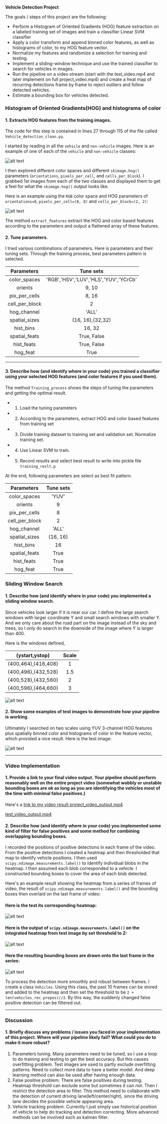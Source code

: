 
**Vehicle Detection Project**

The goals / steps of this project are the following:

* Perform a Histogram of Oriented Gradients (HOG) feature extraction on a labeled training set of images and train a classifier Linear SVM classifier
* Apply a color transform and append binned color features, as well as histograms of color, to my HOG feature vector. 
* Normalize my features and randomize a selection for training and testing.
* Implement a sliding-window technique and use the trained classifier to search for vehicles in images.
* Run the pipeline on a video stream (start with the test_video.mp4 and later implement on full project_video.mp4) and create a heat map of recurring detections frame by frame to reject outliers and follow detected vehicles.
* Estimate a bounding box for vehicles detected.

[//]: # (Image References)
[training_set]: ./output_images/training_set.jpg
[HOG_features]: ./output_images/HOG_features.jpg
[searching_area]: ./output_images/searching_area.jpg
[searching_result]: ./output_images/searching_result.jpg
[Heatmap]: ./output_images/Heatmap.jpg
[Heatmap_filtered]: ./output_images/Heatmap_filtered.jpg
[detect_img]: ./output_images/detect_img.jpg
[project_video_output]: ./project_video_output.mp4
[test_video_output]: ./test_video_output.mp4

### Histogram of Oriented Gradients(HOG) and histograms of color

#### 1. Extracte HOG features from the training images.

The code for this step is contained in lines 27 through 115 of the file called `Vehicle_detection_clean.py`.  

I started by reading in all the `vehicle` and `non-vehicle` images.  Here is an example of one of each of the `vehicle` and `non-vehicle` classes:

![alt text][training_set]

I then explored different color spaces and different `skimage.hog()` parameters (`orientations`, `pixels_per_cell`, and `cells_per_block`).  I grabbed 1st images from each of the two classes and displayed them to get a feel for what the `skimage.hog()` output looks like.

Here is an example using the `RGB` color space and HOG parameters of `orientations=9`, `pixels_per_cell=(8, 8)` and `cells_per_block=(2, 2)`:

![alt text][HOG_features]

The method `extract_features` extract the HOG and color based features according to the parameters and output a flattened array of these features.

#### 2. Tune parameters.

I tried various combinations of parameters. Here is parameters and their tuning sets. Through the training process, best parameters pattern is selected.

| Parameters        | Tune sets   								  | 
|:-----------------:|:-------------------------------------------:| 
| color_spaces      | 'RGB','HSV','LUV','HLS','YUV','YCrCb'       | 
| orients      		| 9, 10      								  |
| pix_per_cells     | 8, 16      								  |
| cell_per_block    | 2        								      |
| hog_channel       | 'ALL'        								  |
| spatial_sizes     | (16, 16),(32,32)       					  |
| hist_bins      	| 16, 32        							  |
| spatial_feats     | True, False        						  |
| hist_feats        | True, False        					      |
| hog_feat          | True        								  |

---



#### 3. Describe how (and identify where in your code) you trained a classifier using your selected HOG features (and color features if you used them).

The method `Training_process` shows the steps of tuning the parameters and getting the optimal result.

* 1) Load the tuning parameters
* 2) According to the parameters, extract HOG and color based features from training set
* 3) Divide training dataset to training set and validation set. Normalize training set.
* 4) Use Linear SVM to train.
* 5) Record results and select best result to write into pickle file `training_reslt.p`

At the end, following parameters are select as best fit pattern.

| Parameters        | Tune sets   								  | 
|:-----------------:|:-------------------------------------------:| 
| color_spaces      | 'YUV'       | 
| orients      		| 9      								  |
| pix_per_cells     | 8      								  |
| cell_per_block    | 2        								      |
| hog_channel       | 'ALL'        								  |
| spatial_sizes     | (16, 16)       					  |
| hist_bins      	| 16      							  |
| spatial_feats     | True        						  |
| hist_feats        | True       					      |
| hog_feat          | True        								  |

### Sliding Window Search

#### 1. Describe how (and identify where in your code) you implemented a sliding window search. 

Since vehicles look larger if it is near our car. I define the large search windows with larger coordinate Y and small search windows with smaller Y. And we only care about the road part on the image instead of the sky and trees, so I only do search in the downside of the image where Y is larger than 400.

Here is the windows defined,

| (ystart,ystop)        | Scale   								  | 
|:-----------------:|:-------------------------------------------:| 
| (400,464),(416,408)      | 1       | 
| (400,496),(432,528)      		| 1.5      								  |
| (400,528),(432,560)     | 2      								  |
| (400,596),(464,660)    | 3        								      |

![alt text][searching_area]

#### 2. Show some examples of test images to demonstrate how your pipeline is working.  

Ultimately I searched on two scales using YUV 3-channel HOG features plus spatially binned color and histograms of color in the feature vector, which provided a nice result.  Here is the test image:

![alt text][searching_result]

---

### Video Implementation

#### 1. Provide a link to your final video output.  Your pipeline should perform reasonably well on the entire project video (somewhat wobbly or unstable bounding boxes are ok as long as you are identifying the vehicles most of the time with minimal false positives.)
Here's a [link to my video result project_video_output.mp4](./project_video_output.mp4)

[test_video_output.mp4](./test_video_output.mp4)


#### 2. Describe how (and identify where in your code) you implemented some kind of filter for false positives and some method for combining overlapping bounding boxes.

I recorded the positions of positive detections in each frame of the video.  From the positive detections I created a heatmap and then thresholded that map to identify vehicle positions.  I then used `scipy.ndimage.measurements.label()` to identify individual blobs in the heatmap.  I then assumed each blob corresponded to a vehicle.  I constructed bounding boxes to cover the area of each blob detected.  

Here's an example result showing the heatmap from a series of frames of video, the result of `scipy.ndimage.measurements.label()` and the bounding boxes then overlaid on the last frame of video:

#### Here is the test its corresponding heatmap:

![alt text][Heatmap]

#### Here is the output of `scipy.ndimage.measurements.label()` on the integrated heatmap from test image by set threshold to 2:
![alt text][Heatmap_filtered]

#### Here the resulting bounding boxes are drawn onto the last frame in the series:
![alt text][detect_img]

To process the detection more smoothly and robust between frames. I create a class `Vehicles`. Using this class, the past 10 frames can be stored and added to the heatmap and then set the threshold to be `2 + len(vehicles_rec.prepos)//2`. By this way, the suddenly changed false positive detection can be filtered out.

---

### Discussion

#### 1. Briefly discuss any problems / issues you faced in your implementation of this project.  Where will your pipeline likely fail?  What could you do to make it more robust?

  1. Parameters tuning. Many parameters need to be tuned, so I use a loop to do training and testing to get the best accuracy. But this causes overfitting problem. Test images are used to partly exclude overfitting patterns. Need to collect more data to have a better model. And deep learning method can also be used after having enough data.
  2. False positive problem. There are false positives during testing. Heatmap threshold can exclude some but sometimes it can not. Then I restrict the detection area to filter. This method need to collaborate with the detection of current driving lane(left/center/right), since the driving lane decides the possible vehicle appearing area.
  3. Vehicle tracking problem. Currently I just simply use historical position of vehicle to help do tracking and detection correcting. More advanced methods can be involved such as kalman filter. 

